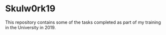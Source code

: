 # Skulw0rk19

This repository contains some of the tasks completed as part of my training in the University in 2019.
